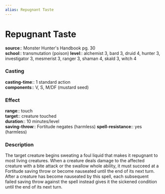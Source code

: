 ```yaml
---
alias: Repugnant Taste
---
```


# Repugnant Taste 

**source**:: Monster Hunter's Handbook pg. 30  
**school**:: transmutation (poison)
**level**:: alchemist 3, bard 3, druid 4, hunter 3, investigator 3, mesmerist 3, ranger 3, shaman 4, skald 3, witch 4

### Casting 

**casting-time**:: 1 standard action  
**components**:: V, S, M/DF (mustard seed)

### Effect 

**range**:: touch  
**target**:: creature touched  
**duration**:: 10 minutes/level  
**saving-throw**:: Fortitude negates (harmless)
**spell-resistance**:: yes (harmless)

### Description 

The target creature begins sweating a foul liquid that makes it repugnant to most living creatures. When a creature deals damage to the affected creature with a bite attack or the swallow whole ability, it must succeed at a Fortitude saving throw or become nauseated until the end of its next turn. After a creature has become nauseated by this spell, each subsequent failed saving throw against the spell instead gives it the sickened condition until the end of its next turn.
